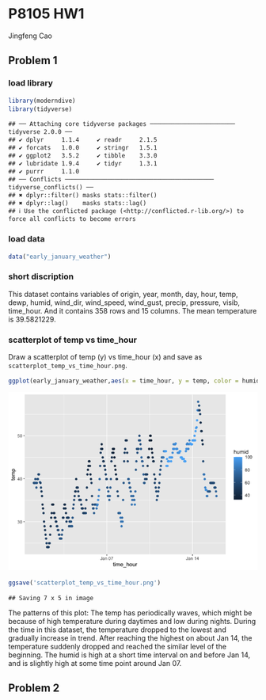 P8105 HW1
================
Jingfeng Cao

## Problem 1

### load library

``` r
library(moderndive)
library(tidyverse)
```

    ## ── Attaching core tidyverse packages ──────────────────────── tidyverse 2.0.0 ──
    ## ✔ dplyr     1.1.4     ✔ readr     2.1.5
    ## ✔ forcats   1.0.0     ✔ stringr   1.5.1
    ## ✔ ggplot2   3.5.2     ✔ tibble    3.3.0
    ## ✔ lubridate 1.9.4     ✔ tidyr     1.3.1
    ## ✔ purrr     1.1.0     
    ## ── Conflicts ────────────────────────────────────────── tidyverse_conflicts() ──
    ## ✖ dplyr::filter() masks stats::filter()
    ## ✖ dplyr::lag()    masks stats::lag()
    ## ℹ Use the conflicted package (<http://conflicted.r-lib.org/>) to force all conflicts to become errors

### load data

``` r
data("early_january_weather")
```

### short discription

This dataset contains variables of origin, year, month, day, hour, temp,
dewp, humid, wind_dir, wind_speed, wind_gust, precip, pressure, visib,
time_hour. And it contains 358 rows and 15 columns. The mean temperature
is 39.5821229.

### scatterplot of temp vs time_hour

Draw a scatterplot of temp (y) vs time_hour (x) and save as
`scatterplot_temp_vs_time_hour.png`.

``` r
ggplot(early_january_weather,aes(x = time_hour, y = temp, color = humid)) + geom_point()
```

![](p8105_hw1_files/figure-gfm/unnamed-chunk-3-1.png)<!-- -->

``` r
ggsave('scatterplot_temp_vs_time_hour.png')
```

    ## Saving 7 x 5 in image

The patterns of this plot: The temp has periodically waves, which might
be because of high temperature during daytimes and low during nights.
During the time in this dataset, the temperature dropped to the lowest
and gradually increase in trend. After reaching the highest on about Jan
14, the temperature suddenly dropped and reached the similar level of
the beginning. The humid is high at a short time interval on and before
Jan 14, and is slightly high at some time point around Jan 07.

## Problem 2
